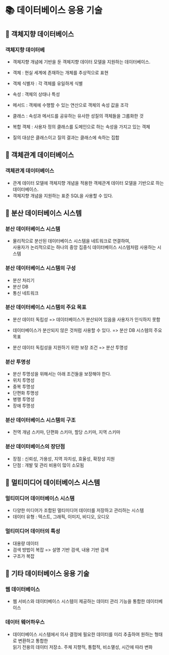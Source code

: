 
# 📚 데이터베이스 응용 기술

## 📌 객체지향 데이터베이스

###  객체지향 데이터베

- 객체지향 개념에 기반을 둔 객체지향 데이터 모델을 지원하는 데이터베이스.

- 객체 : 현실 세계에 존재하는 개체를 추상적으로 표현
- 객체 식별자 : 각 객체를 유일하게 식별
- 속성 : 객체의 상태나 특성
- 메서드 : 객체에 수행할 수 있는 연산으로 객체의 속성 값을 조각
- 클래스 : 속성과 메서드를 공유하는 유사한 성질의 객체들을 그룹화한 것
- 복합 객체 : 사용자 정의 클래스를 도메인으로 하는 속성을 가지고 있는 객체
- 질의 대상은 클래스이고 질의 결과는 클래스에 속하는 집합

## 📌 객체관계 데이터베이스

### 객체관계 데이터베이스

- 관계 데이터 모델에 객체지향 개념을 적용한 객체관계 데이터 모델을 기반으로 하는 데이터베이스.
- 객체지향 개념을 지원하는 표준 SQL을 사용할 수 있다.

## 📌 분산 데이터베이스 시스템

### 분산 데이터베이스 시스템

- 물리적으로 분산된 데이터베이스 시스템을 네트워크로 연결하여,  
사용자가 논리적으로는 하나의 중앙 집중식 데이터베이스 시스템처럼 사용하는 시스템

### 분산 데이터베이스 시스템의 구성

- 분산 처리기
- 분산 DB
- 통신 네트워크

### 분산 데이터베이스 시스템의 주요 목표

- 분산 데이터 독립성 => 데이터베이스가 분산되어 있음을 사용자가 인식하지 못함
- 데이터베이스가 분산되지 않은 것처럼 사용할 수 있다. => 분산 DB 시스템의 주요 목표

- 분산 데이터 독립성을 지원하기 위한 보장 조건 => 분산 투명성

### 분산 투명성

- 분산 투명성을 위해서는 아래 조건들을 보장해야 한다.
- 위치 투명성
- 중복 투명성
- 단편화 투명성
- 병행 투명성
- 장애 투명성

### 분산 데이터베이스 시스템의 구조

- 전역 개념 스키마, 단편화 스키마, 할당 스키마, 지역 스키마

### 분산 데이터베이스의 장단점

- 장점 : 신뢰성, 가용성, 지역 자치성, 효율성, 확장성 지원
- 단점 : 개발 및 관리 비용이 많이 소모됨

## 📌 멀티미디어 데이터베이스 시스템

### 멀티미디어 데이터베이스 시스템

- 다양한 미디어가 조합된 멀티미디어 데이터를 저장하고 관리하는 시스템
- 데이터 유형 : 텍스트, 그래픽, 이미지, 비디오, 오디오

### 멀티미디어 데이터의 특성

- 대용량 데이터
- 검색 방법이 복잡 => 설명 기반 검색, 내용 기반 검색
- 구조가 복잡

## 📌 기타 데이터베이스 응용 기술

### 웹 데이터베이스

- 웹 서비스와 데이터베이스 시스템이 제공하는 데이터 관리 기능을 통합한 데이터베이스

### 데이터 웨어하우스

- 데이터베이스 시스템에서 의사 결정에 필요한 데이터를 미리 추출하여 원하는 형태로 변환하고 통합한  
읽기 전용의 데이터 저장소. 주체 지향적, 통합적, 비소멸성, 시간에 따라 변화
